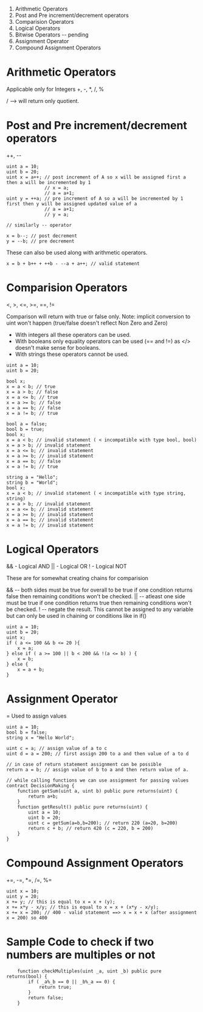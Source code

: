 
1. Arithmetic Operators
2. Post and Pre increment/decrement operators
3. Comparision Operators
4. Logical Operators
5. Bitwise Operators -- pending
6. Assignment Operator
7. Compound Assignment Operators

# Arithmetic Operators
Applicable only for Integers
+, -, *, /, %

/ --> will return only quotient.

# Post and Pre increment/decrement operators

++, --
```
uint a = 10;
uint b = 20;
uint x = a++; // post increment of A so x will be assigned first a then a will be incremented by 1
              // x = a;
              // a = a+1;
uint y = ++a; // pre increment of A so a will be incremented by 1 first then y will be assigned updated value of a
              // a = a+1;
              // y = a;

// similarly -- operator

x = b--; // post decrement
y = --b; // pre decrement

```

These can also be used along with arithmetic operators.
```
x = b + b++ + ++b - --a + a++; // valid statement
```

# Comparision Operators

<, >, <=, >=, ==, !=

Comparison will return with true or false only.
Note: implicit conversion to uint won't happen (true/false doesn't reflect Non Zero and Zero)

- With integers all these operators can be used.
- With booleans only equality operators can be used (== and !=) as </> doesn't make sense for booleans.
- With strings these operators cannot be used.

```
uint a = 10;
uint b = 20;

bool x;
x = a < b; // true
x = a > b; // false
x = a <= b; // true
x = a >= b; // false
x = a == b; // false
x = a != b; // true

bool a = false;
bool b = true;
bool x;
x = a < b; // invalid statement ( < incompatible with type bool, bool)
x = a > b; // invalid statement
x = a <= b; // invalid statement
x = a >= b; // invalid statement
x = a == b; // false
x = a != b; // true

string a = "Hello";
string b = "World";
bool x;
x = a < b; // invalid statement ( < incompatible with type string, string)
x = a > b; // invalid statement
x = a <= b; // invalid statement
x = a >= b; // invalid statement
x = a == b; // invalid statement
x = a != b; // invalid statement
```

# Logical Operators

&& - Logical AND
|| - Logical OR
!  - Logical NOT

These are for somewhat creating chains for comparision

&& -- both sides must be true for overall to be true
      if one condition returns false then remaining conditions won't be checked.
|| -- atleast one side must be true
      if one condition returns true then remaining conditions won't be checked.
!  -- negate the result.
      This cannot be assigned to any variable but can only be used in chaining or conditions like in if()

```
uint a = 10;
uint b = 20;
uint x;
if ( a <= 100 && b <= 20 ){
    x = a;
} else if ( a >= 100 || b < 200 && !(a <= b) ) {
    x = b;
} else {
    x = a + b;
}
```

# Assignment Operator

= Used to assign values
```
uint a = 10;
bool b = false;
string x = "Hello World";

uint c = a; // assign value of a to c
uint d = a = 200; // first assign 200 to a and then value of a to d

// in case of return statement assignment can be possible
return a = b; // assign value of b to a and then return value of a.

// while calling functions we can use assignment for passing values
contract DecisionMaking {
    function getSum(uint a, uint b) public pure returns(uint) {
        return a+b;
    }
    function getResult() public pure returns(uint) {
        uint a = 10;
        uint b = 20;
        uint c = getSum(a=b,b=200); // return 220 (a=20, b=200)
        return c + b; // return 420 (c = 220, b = 200)
    }
}
```

# Compound Assignment Operators

+=, -=, *=, /=, %=

```
uint x = 10;
uint y = 20;
x += y; // this is equal to x = x + (y);
x += x*y - x/y; // this is equal to x = x + (x*y - x/y);
x += x = 200; // 400 - valid statement ==> x = x + x (after assignment x = 200) so 400
```

# Sample Code to check if two numbers are multiples or not
```
    function checkMultiples(uint _a, uint _b) public pure returns(bool) {
        if ( _a%_b == 0 || _b%_a == 0) {
            return true;
        }
        return false;
    }
```


